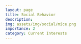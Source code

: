 ```yaml
---
layout: page
title: Social Behavior
description: 
img: assets/img/social/mice.png
importance: 2
category: Current Interests
---
```

